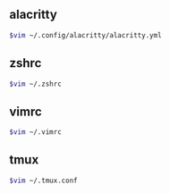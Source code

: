 ## alacritty

```bash
$vim ~/.config/alacritty/alacritty.yml
```

## zshrc

```bash
$vim ~/.zshrc
```

## vimrc

```bash
$vim ~/.vimrc
```

## tmux

```bash
$vim ~/.tmux.conf
```
